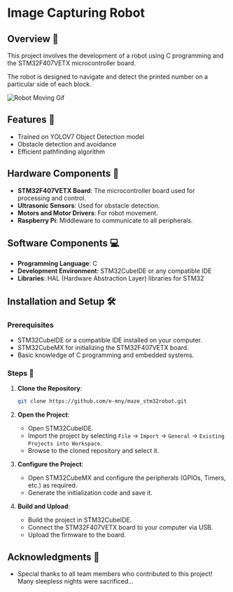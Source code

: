 # Image Capturing Robot

## Overview 📙

This project involves the development of a robot using C programming and the STM32F407VETX microcontroller board. 

The robot is designed to navigate and detect the printed number on a particular side of each block.

 ![Robot Moving Gif](mdp-gif.gif)

## Features 💯

- Trained on YOLOV7 Object Detection model
- Obstacle detection and avoidance
- Efficient pathfinding algorithm

## Hardware Components 🤖

- **STM32F407VETX Board**: The microcontroller board used for processing and control.
- **Ultrasonic Sensors**: Used for obstacle detection.
- **Motors and Motor Drivers**: For robot movement.
- **Raspberry Pi**: Middleware to communicate to all peripherals.

## Software Components 💻

- **Programming Language**: C
- **Development Environment**: STM32CubeIDE or any compatible IDE
- **Libraries**: HAL (Hardware Abstraction Layer) libraries for STM32

## Installation and Setup 🛠️

### Prerequisites 

- STM32CubeIDE or a compatible IDE installed on your computer.
- STM32CubeMX for initializing the STM32F407VETX board.
- Basic knowledge of C programming and embedded systems.

### Steps 📝

1. **Clone the Repository**:
    ```sh
    git clone https://github.com/e-mny/maze_stm32robot.git
    ```

2. **Open the Project**:
    - Open STM32CubeIDE.
    - Import the project by selecting `File` -> `Import` -> `General` -> `Existing Projects into Workspace`.
    - Browse to the cloned repository and select it.

3. **Configure the Project**:
    - Open STM32CubeMX and configure the peripherals (GPIOs, Timers, etc.) as required.
    - Generate the initialization code and save it.

4. **Build and Upload**:
    - Build the project in STM32CubeIDE.
    - Connect the STM32F407VETX board to your computer via USB.
    - Upload the firmware to the board.


## Acknowledgments 🫡

- Special thanks to all team members who contributed to this project! Many sleepless nights were sacrificed...

